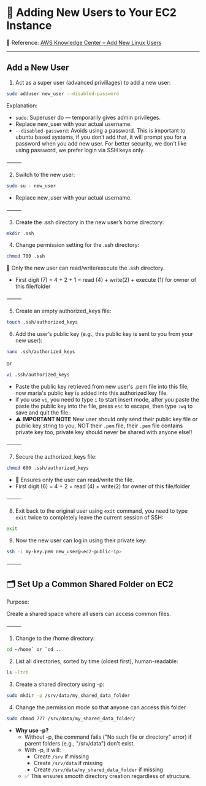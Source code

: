 # 👥 Adding New Users to Your EC2 Instance

📖 Reference: [AWS Knowledge Center – Add New Linux Users](https://repost.aws/knowledge-center/new-user-accounts-linux-instance)

---

## Add a New User

1. Act as a super user (advanced privillages) to add a new user:
```bash
sudo adduser new_user --disabled-password
```
Explanation:
- `sudo`: Superuser do — temporarily gives admin privileges.
- Replace new_user with your actual username.
- `--disabled-password`: Avoids using a password. This is important to ubuntu based systems, if you don’t add that, it will prompt you for a password when you add new user. For better security, we don't like using password, we prefer login via SSH keys only.

⸻

2. Switch to the new user:

```bash
sudo su - new_user
```

- Replace new_user with your actual username.

⸻

3. Create the .ssh directory in the new user’s home directory:

```bash
mkdir .ssh
```

4. Change permission setting for the .ssh directory:

```bash
chmod 700 .ssh
```

🔐 Only the new user can read/write/execute the .ssh directory.

- First digit (7) = 4 + 2 + 1 = read (4) + write(2) + execute (1) for owner of this file/folder

⸻

5. Create an empty authorized_keys file:

```bash
touch .ssh/authorized_keys
```

6. Add the user’s public key (e.g., this public key is sent to you from your new user):

```bash
nano .ssh/authorized_keys
```

or 

```bash
vi .ssh/authorized_keys
```

- Paste the public key retrieved from new user's .pem file into this file, now maria's public key is added into this authorized key file.
- if you use `vi`, you need to type `i` to start insert mode, after you paste the paste the public key into the file, press `esc` to escape, then type `:wq` to save and quit the file.
- ⚠️ **IMPORTANT NOTE** New user should only send their public key file or public key string to you, NOT their `.pem` file, their `.pem` file contains private key too, private key should never be shared with anyone else!!

⸻

7. Secure the authorized_keys file:

```bash
chmod 600 .ssh/authorized_keys
```

- 🔐 Ensures only the user can read/write the file.
- First digit (6) = 4 + 2 = read (4) + write(2) for owner of this file/folder

⸻

8. Exit back to the original user using `exit` command, you need to type `exit` twice to completely leave the current session of SSH:

```bash
exit
```

9. Now the new user can log in using their private key:

```bash
ssh -i my-key.pem new_user@<ec2-public-ip>
```

⸻


## 🗂️ Set Up a Common Shared Folder on EC2


Purpose:

Create a shared space where all users can access common files.

⸻

1. Change to the /home directory:

```bash
cd ~/home` or `cd ..
```

2. List all directories, sorted by time (oldest first), human-readable:

```bash
ls -ltrh
```

3. Create a shared directory using -p:

```bash
sudo mkdir -p /srv/data/my_shared_data_folder
```

4. Change the permission mode so that anyone can access this folder

```bash
sudo chmod 777 /srv/data/my_shared_data_folder/
```

- **Why use -p?**
    - Without -p, the command fails ("No such file or directory" error) if parent folders (e.g., "/srv/data") don’t exist.
    - With -p, it will:
        - Create `/srv` if missing
        - Create `/srv/data` if missing
        - Create `/srv/data/my_shared_data_folder` if missing
    - ✅ This ensures smooth directory creation regardless of structure.
